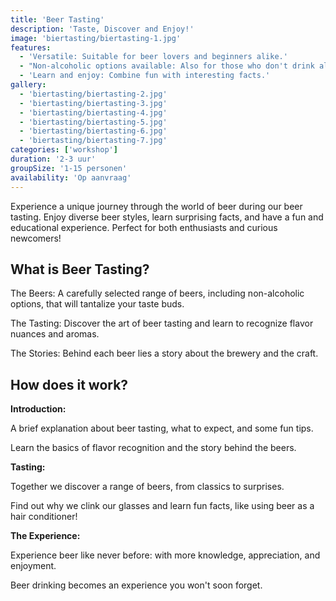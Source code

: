 ```yaml
---
title: 'Beer Tasting'
description: 'Taste, Discover and Enjoy!'
image: 'biertasting/biertasting-1.jpg'
features:
  - 'Versatile: Suitable for beer lovers and beginners alike.'
  - "Non-alcoholic options available: Also for those who don't drink alcohol."
  - 'Learn and enjoy: Combine fun with interesting facts.'
gallery:
  - 'biertasting/biertasting-2.jpg'
  - 'biertasting/biertasting-3.jpg'
  - 'biertasting/biertasting-4.jpg'
  - 'biertasting/biertasting-5.jpg'
  - 'biertasting/biertasting-6.jpg'
  - 'biertasting/biertasting-7.jpg'
categories: ['workshop']
duration: '2-3 uur'
groupSize: '1-15 personen'
availability: 'Op aanvraag'
---
```


Experience a unique journey through the world of beer during our beer tasting. Enjoy diverse beer styles, learn surprising facts, and have a fun and educational experience. Perfect for both enthusiasts and curious newcomers!

## What is Beer Tasting?

The Beers: A carefully selected range of beers, including non-alcoholic options, that will tantalize your taste buds.

The Tasting: Discover the art of beer tasting and learn to recognize flavor nuances and aromas.

The Stories: Behind each beer lies a story about the brewery and the craft.

## How does it work?

**Introduction:**

A brief explanation about beer tasting, what to expect, and some fun tips.

Learn the basics of flavor recognition and the story behind the beers.

**Tasting:**

Together we discover a range of beers, from classics to surprises.

Find out why we clink our glasses and learn fun facts, like using beer as a hair conditioner!

**The Experience:**

Experience beer like never before: with more knowledge, appreciation, and enjoyment.

Beer drinking becomes an experience you won't soon forget.
